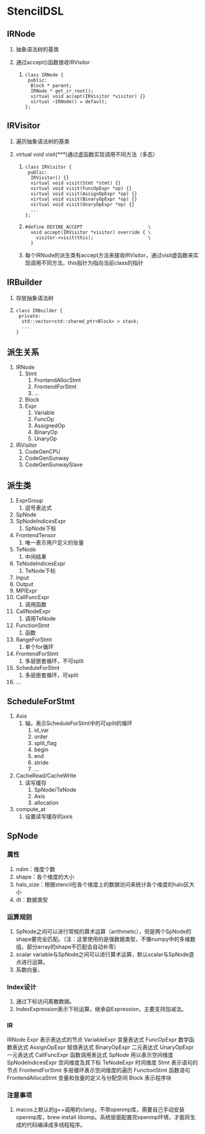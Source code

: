# StencilDSL

## IRNode

1. 抽象语法树的基类

2. 通过accept()函数接收IRVisitor

   1. ```
      class IRNode {
       public: 
        Block * parent;
        IRNode * get_ir_root();
        virtual void accept(IRVisitor *visitor) {}
        virtual ~IRNode() = default;
      };
      ```

## IRVisitor

1. 遍历抽象语法树的基类

2. virtual void visit(***)通过虚函数实现调用不同方法（多态）

   1. ```
      class IRVisitor {
       public:
        IRVisitor() {}
        virtual void visit(Stmt *stmt) {}
        virtual void visit(FuncOpExpr *op) {}
        virtual void visit(AssignOpExpr *op) {}
        virtual void visit(BinaryOpExpr *op) {}
        virtual void visit(UnaryOpExpr *op) {}
        ...
      };
      ```

   2. ```
      #define DEFINE_ACCEPT                        \
        void accept(IRVisitor *visitor) override { \
          visitor->visit(this);                    \
        }
      ```

   3. 每个IRNode的派生类有accept方法来接收IRVisitor，通过visit虚函数来实现调用不同方法，this指针为指向当前class的指针

## IRBuilder

1. 存放抽象语法树

2. ```
   class IRBuilder {
    private:
     std::vector<std::shared_ptr<Block> > stack;
     ...
   }
   ```

## 派生关系

1. IRNode
   1. Stmt
      1. FrontendAllocStmt
      2. FrontendForStmt
      3. ...
   2. Block
   3. Expr
      1. Variable
      2. FuncOp
      3. AssignedOp
      4. BinaryOp
      5. UnaryOp
2. IRVisitor
   1. CodeGenCPU
   2. CodeGenSunway
   3. CodeGenSunwaySlave

## 派生类

1. ExprGroup
   1. 逗号表达式
2. SpNode
3. SpNodeIndicesExpr
   1. SpNode下标
4. FrontendTensor
   1. 唯一表示用户定义的张量
5. TeNode
   1. 中间结果
6. TeNodeIndicesExpr
   1. TeNode下标
7. Input
8. Output
9. MPIExpr
10. CallFuncExpr
    1. 调用函数
11. CallNodeExpr
    1. 调用TeNode
12. FunctionStmt
    1. 函数
13. RangeForStmt
    1. 单个for循环
14. FrontendForStmt
    1. 多层嵌套循环，不可split
15. ScheduleForStmt
    1. 多层嵌套循环，可split
16. ...

## ScheduleForStmt

1. Axis
   1. 轴，表示ScheduleForStmt中的可split的循环
      1. id_var
      2. order
      3. split_flag
      4. begin
      5. end
      6. stride
      7. ...
2. CacheRead/CacheWrite
   1. 读写缓存
      1. SpNode/TeNode
      2. Axis
      3. allocation
3. compute_at
   1. 设置读写缓存的axis




## SpNode

### 属性

1. ndim：维度个数
2. shape：各个维度的大小
3. halo_size：根据stencil在各个维度上的数据访问来统计各个维度的halo区大小
4. dt：数据类型

### 运算规则

1. SpNode之间可以进行常规的算术运算（arithmetic），但是两个SpNode的shape要完全匹配。（注：这里使用的是强数据类型，不像numpy中的多维数组，部分array的shape不匹配会自动补零）
2. scalar variable与SpNode之间可以进行算术运算，默认scalar与SpNode逐点进行运算。
3. 系数向量，

### Index设计

1. 通过下标访问离散数据。
2. IndexExpression表示下标运算，继承自Expression，主要支持加减法。

### IR

IRNode
    Expr 表示表达式的节点
        VariableExpr 变量表达式
        FuncOpExpr 数学函数表达式
        AssignOpExpr 赋值表达式
        BinaryOpExpr 二元表达式
        UnaryOpExpr 一元表达式
        CallFuncExpr 函数调用表达式
        SpNode  用以表示空间维度
        SpNodeIndicesExpr 空间维度及其下标
        TeNodeExpr 时间维度
    Stmt 表示语句的节点
        FrontendForStmt 多层循环表示空间维度的遍历
        FunctionStmt 函数语句
        FrontendAllocaStmt 变量和张量的定义与分配空间
    Block 表示程序块

### 注意事项
1. macos上默认的g++调用的clang，不带openmp库，需要自己手动安装openmp库，brew install libomp。系统层面配置完openmp环境，才能将生成的代码编译成多线程程序。

